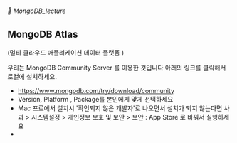 ###### :cactus:  MongoDB_lecture

## MongoDB Atlas
(멀티 클라우드 애플리케이션 데이터 플랫폼 )

우리는 MongoDB Community Server 를 이용한 것입니다 아래의 링크를 클릭해서 로컬에 설치하세요.    
- https://www.mongodb.com/try/download/community   
- Version, Platform , Package를 본인에게 맞게 선택하세요
- Mac 프로에서 설치시 '확인되지 않은 개발자'로 나오면서 설치가 되지 않는다면 사과 > 시스템설정 > 개인정보 보호 및 보안 > 보안 : App Store 로 바꿔서 실행하세요
- 
